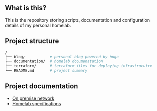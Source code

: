 ## What is this?

This is the repository storing scripts, documentation and configuration details of my personal homelab.

## Project structure

```sh
/
├── blog/           # personal blog powered by hugo
├── documentation/  # homelab documenatation
├── terraform/      # terraform files for deploying infrastrucutre
└── README.md       # project summary
```

## Project documentation

- [On premise network](./documentation/on-prem-network.md)
- [Homelab specifications](./documentation/homelab-specifications.md)
